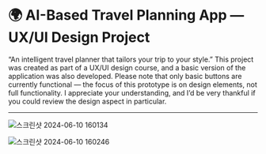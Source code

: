 # 🌍 AI-Based Travel Planning App — UX/UI Design Project

“An intelligent travel planner that tailors your trip to your style.”
This project was created as part of a UX/UI design course, and a basic version of the application was also developed.
Please note that only basic buttons are currently functional — the focus of this prototype is on design elements, not full functionality.
I appreciate your understanding, and I’d be very thankful if you could review the design aspect in particular.


-----



![스크린샷 2024-06-10 160134](https://github.com/kim-hyona/projectsb/assets/148624727/abaa388a-3f6a-486e-9dcf-b400af9c5b2e)


![스크린샷 2024-06-10 160246](https://github.com/kim-hyona/projectsb/assets/148624727/d47150d5-9dac-4a6f-8816-9da271d92511)
